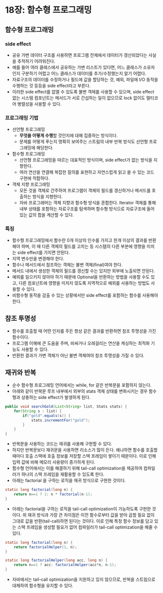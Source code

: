 # 18장: 함수형 프로그래밍

## 함수형 프로그래밍

### side effect

* 공유 가변 데이터 구조를 사용하면 프로그램 전체에서 데이터가 갱신되었다는 사실을 추적하기 어려워진다.
* 예를 들어 여러 클래스에서 공유하는 가변 리스트가 있다면, 어느 클래스가 소유자인지 구분하기 어렵고 어느 클래스가 데이터를 추가/수정했는지 알기 어렵다.
* 자료구조의 데이터를 수정하거나 필드에 값을 할당하는 것, 예외, 파일에 I/O 동작을 수행하는 것 등등을 side effect라고 부른다.
* 이러한 side effect를 없앨 수 있도록 불변 객체를 사용할 수 있으며, side effect 없는 시스템 컴포넌트는 메서드가 서로 간섭하는 일이 없으므로 lock 없이도 멀티코어 병렬성을 사용할 수 있다.

### 프로그래밍 기법

* 선언형 프로그래밍
  * **무엇을 어떻게 수행**할 것인지에 대해 집중하는 방식이다.
  * 문제를 어떻게 푸는지 명확히 보여주는 스트림의 내부 반복 방식도 선언형 프로그래밍에 해당한다.
* 함수형 프로그래밍
  * 선언형 프로그래밍을 따르는 대표적인 방식이며, side effect가 없는 방식을 지향한다.
  * 여러 연산을 연결해 복잡한 질의를 표현하고 자연스럽게 읽고 쓸 수 있는 코드 구현에 적합하다.
* 객체 지향 프로그래밍
  * 모든 것을 객체로 간주하여 프로그램이 객체의 필드를 갱신하거나 메서드를 호출하는 방식을 지향한다.
  * 자바 프로그래머는 객체 지향과 함수형 방식을 혼합한다. Iterator 객체를 통해 내부 상태를 포함하는 자료구조를 탐색하며 함수형 방식으로 자료구조에 들어있는 값의 합을 계산할 수 있다.

### 특징

* 함수형 프로그래밍에서 함수란 0개 이상의 인수를 가지고 한개 이상의 결과를 반환해야 하며, 이 때 다른 객체의 필드를 고치는 등 시스템의 다른 부분에 영향을 미치는 side effect를 가지면 안된다.
* 지역 변수만을 변경해야 한다.
* 함수나 메서드에서 참조하는 객체는 불변 객체(final)여야 한다.
* 메서드 내에서 생성한 객체의 필드를 갱신할 수는 있지만 외부에 노출되면 안된다.
* 예외를 일으키지 않아야 하기 때문에 Optional을 반환하는 방법을 사용할 수도 있고, 다른 컴포넌트에 영향을 미치지 않도록 지역적으로 예외를 사용하는 방법도 사용할 수 있다.
* 비함수형 동작을 감출 수 있는 상황에서만 side effect를 포함하는 함수를 사용해야 한다.

## 참조 투명성

* 함수를 호출할 때 어떤 인자를 주든 항상 같은 결과를 반환하면 참조 투명성을 가진 함수이다.
* 프로그램 이해에 큰 도움을 주며, 비싸거나 오래걸리는 연산을 캐싱하는 최적화 기능도 사용할 수 있다.
* 반환한 결과가 가변 객체가 아닌 불변 객체여야 참조 투명성을 가질 수 있다.

## 재귀와 반복

* 순수 함수형 프로그래밍 언어에서는 while, for 같은 반복문을 포함하지 않는다.
* 아래와 같이 반복문 루프 내부에서 외부의 stats 객체 상태를 변화시키는 경우 함수형과 상충하는 side effect가 발생하게 된다.

```java
public void searchGold(List<String> list, Stats stats) {
    for(String s : list) {
        if("gold".equals(s)) {
            stats.incrementFor("gold");
        }
    }
}
```

* 반복문을 사용하는 코드는 재귀를 사용해 구현할 수 있다.
* 하지만 반복문보다 재귀문을 사용하면 리소스가 많이 든다. 왜냐하면 함수를 호출할 때마다 호출 스택에 호출 정보를 저장할 스택 프레임이 쌓이기 때문이다. 이로 인해 입력 값에 비해 메모리 사용량이 증가하게 된다.
* 함수형 언어에서는 이를 해결하기 위해 tail-call optimization을 제공하여 컴파일러가 하나의 스택 프레임을 재활용할 수 있도록 한다.
* 아래는 factorial 을 구하는 로직을 재귀 방식으로 구현한 것이다.

```java
static long factorial(long n) {
    return n==1 ? 1: n * factorial(n-1);
}
```

* 아래는 factorial을 구하는 로직을 tail-call optimization이 가능하도록 구현한 것이다. 위 재귀 방식과 가장 큰 차이점은 이전 함수로부터 값을 받아 곱할 필요 없이 그대로 값을 반환(tail-call)하면 된다는 것이다. 이로 인해 특정 함수 정보를 담고 있는 스택 프레임을 생성할 필요가 없어 컴파일러가 tail-call optimization을 해줄 수 있다.

```java
static long factorial(long n) {
    return factorialHelper(1, n);
}

static long factorialHelper(long acc, long n) {
    return n==1 ? acc: factorialHelper(acc*n, n-1);
}
```

* 자바에서는 tail-call optimization을 지원하고 있지 않으므로, 반복을 스트림으로 대체하여 함수형을 유지할 수 있다.
